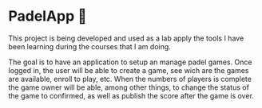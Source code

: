 # PadelApp :tennis:
This project is being developed and used as a lab apply the tools I have been learning during the courses that I am doing.

The goal is to have an application to setup an manage padel games. 
Once logged in, the user will be able to create a game, see wich are the games are available, enroll to play, etc. 
When the numbers of players is complete the game owner will be able, among other things, to change the status of the game to confirmed, as well as publish the score after the game is over.
